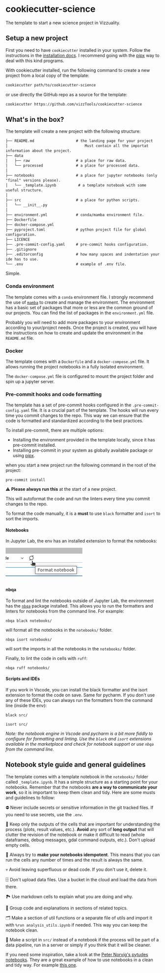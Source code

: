 # cookiecutter-science

The template to start a new science project in Vizzuality.

## Setup a new project

First you need to have `cookiecutter` installed in your system.
Follow the instructions in the [installation docs](https://cookiecutter.readthedocs.io/en/2.0.2/installation.html).
I recommend going with the [pipx](https://pypa.github.io/pipx/) way
to deal with this kind programs.

With cookiecutter installed, run the following command to create a new project from a local copy of the template:

```bash
cookiecutter path/to/cookiecutter-science
```

or use directly the GitHub repo as a source for the template:

```bash
cookiecutter https://github.com/vizzTools/cookiecutter-science
```

## What's in the box?

The template will create a new project with the following structure:

```
├── README.md                   # the landing page for your project
│                                   Must contain all the importat information about the project.
├── data
│   ├── raw                     # a place for raw data.
│   └── processed               # a place for processed data.   
│  
├── notebooks                   # a place for jupyter notebooks (only "final" versions please).
│   └── _template.ipynb          # a template notebook with some useful structure.
│  
├── src                         # a place for python scripts.
│   └── __init__.py
│  
├── environment.yml             # conda/mamba environment file.
├── Dockerfile
├── docker-compose.yml
├── pyproject.toml              # python project file for global configuration.
├── LICENCE
├── .pre-commit-config.yaml     # pre-commit hooks configuration.
├── .gitignore
├── .editorconfig               # how many spaces and indentation your ide has to use.
└── .env                        # example of .env file.
```

Simple.

### Conda environment

The template comes with a `conda` environment file.
I strongly recommend the use of [`mamba`](https://mamba.readthedocs.io/en/latest/)
to create and manage the environment. The environment has a basic set of packages that more or less
are the common ground of our projects. You can find the list of packages in the `environment.yml` file.

Probably you will need to add more packages to your environment according to your/project needs.
Once the project is created, you will have the instructions on how to create and update the environment in
the `README.md` file.

### Docker

The template comes with a `Dockerfile` and a `docker-compose.yml` file.
It allows running the project notebooks in a fully isolated environment.

The `docker-compose.yml` file is configured to mount the project folder and spin up
a jupyter server.

### Pre-commit hooks and code formatting

The template has a set of pre-commit hooks configured in the `.pre-commit-config.yaml` file.
It is a crucial part of the template. The hooks will run every time you commit changes to the repo.
This way we can ensure that the code is formatted and standardized according to the best practices.

To install pre-commit, there are multiple options:

- Installing the environment provided in the template locally, since it has pre-commit installed.
- Installing pre-commit in your system as globally available package or using [pipx](https://pypa.github.io/pipx/).

when you start a new project run the following command in the root of the project:

```shell
pre-commit install
```

⚠ **Please always run this** at the start of a new project.

This will autoformat the code and run the linters every time you commit changes to the repo.

To format the code manually, it is a **must** to use `black` formatter and `isort` to sort the imports.

#### Notebooks

In Jupyter Lab, the env has an installed extension to format the notebooks:

![format-notebook.png](imgs/format-notebook.png)

#### nbqa

To format and lint the notebooks outside of Jupyter Lab, the environment has the
[`nbqa`](https://nbqa.readthedocs.io/en/latest/index.html) package installed.
This allows you to run the formatters and linters for notebooks from the command line.
For example:

```shell
nbqa black notebooks/
```

will format all the notebooks in the `notebooks/` folder.

```shell
nbqa isort notebooks/
```

will sort the imports in all the notebooks in the `notebooks/` folder.

Finally, to lint the code in cells with `ruff`:

```shell
nbqa ruff notebooks/
```

#### Scripts and IDEs

If you work in Vscode, you can install the black formatter and the isort extension to format the code on save.
Same for pycharm.
If you don't use any of these IDEs, you can always run the formatters from the command line (inside the env):

```shell
black src/
```

```shell
isort src/
```

_Note: the notebook engine in Vscode and pycharm is a bit more fiddly to configure for formatting and linting.
Use the `black` and `isort` extensions available in the marketplace and check for notebook support or use `nbqa` from the
command line._

## Notebook style guide and general guidelines

The template comes with a template notebook in the `notebooks/` folder called `_template.ipynb`. It has a simple
structure as a starting point for your notebooks.
Remember that the notebooks **are a way to communicate your work**, so it is important to keep them clean and tidy.
Here are some musts and guidelines to follow:

⛔ Never include secrets or sensitive information in the git tracked files. If you need to use secrets, use the `.env`.

🤯 Keep only the outputs of the cells that are important for understanding the process (plots, result values, etc.).
**Avoid** any sort of **long output** that will clutter the revision of the notebook or make it difficult to read
(whole dataframes, debug messages, gdal command outputs, etc.). Don't upload empty cells.

🏁 Always try to **make your notebooks idempotent**.
This means that you can run the cells any number of times and the result is always the same.

💀 Avoid leaving superfluous or dead code. If you don't use it, delete it.

🗄 Don't upload data files. Use a bucket in the cloud and load the data from there.

🏞 Use markdown cells to explain what you are doing and why.

📇 Group code and explanations in sections of related topics.

🗂 Make a section of util functions or a separate file of utils
and import it with `%run analysis_utils.ipynb` if needed. This way you can keep the notebook clean.

📜 Make a script in `src/` instead of a notebook if the process will be part of a data pipeline,
run in a server or simply if you think that it will be cleaner.

If you need some inspiration, take a look at
the [Peter Norvig's pytudes notebooks](https://github.com/norvig/pytudes/tree/main/ipynb).
They are a great example of how to use notebooks in a clean and tidy way. For
example [this one](https://github.com/norvig/pytudes/blob/main/ipynb/Economics.ipynb).
